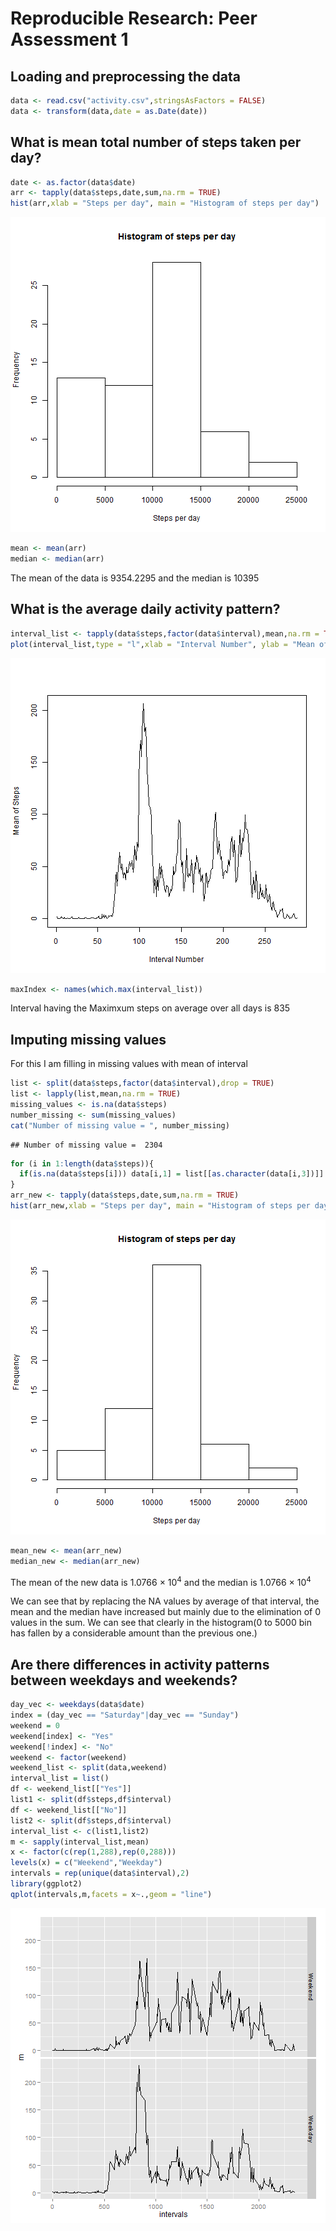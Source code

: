 # Reproducible Research: Peer Assessment 1

## Loading and preprocessing the data

```r
data <- read.csv("activity.csv",stringsAsFactors = FALSE)
data <- transform(data,date = as.Date(date))
```

## What is mean total number of steps taken per day?

```r
date <- as.factor(data$date)
arr <- tapply(data$steps,date,sum,na.rm = TRUE)
hist(arr,xlab = "Steps per day", main = "Histogram of steps per day")
```

![plot of chunk unnamed-chunk-2](figure/unnamed-chunk-2.png) 

```r
mean <- mean(arr)
median <- median(arr)
```
The mean of the data is 9354.2295 and the median is 10395

## What is the average daily activity pattern?

```r
interval_list <- tapply(data$steps,factor(data$interval),mean,na.rm = TRUE)
plot(interval_list,type = "l",xlab = "Interval Number", ylab = "Mean of Steps")
```

![plot of chunk unnamed-chunk-3](figure/unnamed-chunk-3.png) 

```r
maxIndex <- names(which.max(interval_list))
```
Interval having the Maximxum steps on average over all days is 835

## Imputing missing values

For this I am filling in missing values with mean of interval

```r
list <- split(data$steps,factor(data$interval),drop = TRUE)
list <- lapply(list,mean,na.rm = TRUE)
missing_values <- is.na(data$steps)
number_missing <- sum(missing_values)
cat("Number of missing value = ", number_missing)
```

```
## Number of missing value =  2304
```

```r
for (i in 1:length(data$steps)){
  if(is.na(data$steps[i])) data[i,1] = list[[as.character(data[i,3])]]
}
arr_new <- tapply(data$steps,date,sum,na.rm = TRUE)
hist(arr_new,xlab = "Steps per day", main = "Histogram of steps per day")
```

![plot of chunk unnamed-chunk-4](figure/unnamed-chunk-4.png) 

```r
mean_new <- mean(arr_new)
median_new <- median(arr_new)
```
The mean of the new data is 1.0766 &times; 10<sup>4</sup> and the median is 1.0766 &times; 10<sup>4</sup>

We can see that by replacing the NA values by average of that interval, the mean and the median have increased but mainly due to the elimination of 0 values in the sum. We can see that clearly in the histogram(0 to 5000 bin has fallen by a considerable amount than the previous one.)

## Are there differences in activity patterns between weekdays and weekends?

```r
day_vec <- weekdays(data$date)
index = (day_vec == "Saturday"|day_vec == "Sunday")
weekend = 0
weekend[index] <- "Yes"
weekend[!index] <- "No"
weekend <- factor(weekend)
weekend_list <- split(data,weekend)
interval_list = list()
df <- weekend_list[["Yes"]]
list1 <- split(df$steps,df$interval)
df <- weekend_list[["No"]]
list2 <- split(df$steps,df$interval)
interval_list <- c(list1,list2)
m <- sapply(interval_list,mean)
x <- factor(c(rep(1,288),rep(0,288)))
levels(x) = c("Weekend","Weekday")
intervals = rep(unique(data$interval),2)
library(ggplot2)
qplot(intervals,m,facets = x~.,geom = "line")
```

![plot of chunk unnamed-chunk-5](figure/unnamed-chunk-5.png) 


